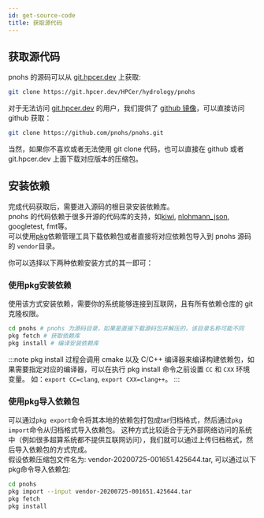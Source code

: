 ```yaml
---
id: get-source-code
title: 获取源代码
---
```


## 获取源代码
pnohs 的源码可以从 [git.hpcer.dev](https://git.hpcer.dev/HPCer/hydrology/pnohs) 上获取:  
```bash
git clone https://git.hpcer.dev/HPCer/hydrology/pnohs
```
对于无法访问 [git.hpcer.dev](https://git.hpcer.dev) 的用户，我们提供了 [github 镜像](https://github.com/pnohs/pnohs)，可以直接访问 github 获取：
```bash
git clone https://github.com/pnohs/pnohs.git
```

当然，如果你不喜欢或者无法使用 git clone 代码，也可以直接在 github 或者 git.hpcer.dev 上面下载对应版本的压缩包。

## 安装依赖
完成代码获取后，需要进入源码的根目录安装依赖库。  
pnohs 的代码依赖于很多开源的代码库的支持，如[kiwi](https://git.hpcer.dev/genshen/kiwi), [nlohmann_json](github.com/nlohmann/json), googletest, fmt等。  
可以使用[pkg](https://github.com/genshen/pkg/)依赖管理工具下载依赖包或者直接将对应依赖包导入到 pnohs 源码的 `vendor`目录。

你可以选择以下两种依赖安装方式的其一即可：

### 使用pkg安装依赖
使用该方式安装依赖，需要你的系统能够连接到互联网，且有所有依赖仓库的 git 克隆权限。

```bash
cd pnohs # pnohs 为源码目录，如果是直接下载源码包并解压的，该目录名称可能不同
pkg fetch # 获取依赖库
pkg install # 编译安装依赖库
```
:::note
pkg install 过程会调用 cmake 以及 C/C++ 编译器来编译构建依赖包，如果需要指定对应的编译器，可以在执行 pkg install 命令之前设置 `CC` 和 `CXX` 环境变量。
如：`export CC=clang`, `export CXX=clang++`。
:::

### 使用pkg导入依赖包
可以通过`pkg export`命令将其本地的依赖包打包成tar归档格式，然后通过`pkg import`命令从归档格式导入依赖包。
这种方式比较适合于无外部网络访问的系统中（例如很多超算系统都不提供互联网访问），我们就可以通过上传归档格式，然后导入依赖包的方式完成。  
假设依赖压缩包文件名为: vendor-20200725-001651.425644.tar, 可以通过以下pkg命令导入依赖包:

```bash
cd pnohs
pkg import --input vendor-20200725-001651.425644.tar
pkg fetch
pkg install
```

